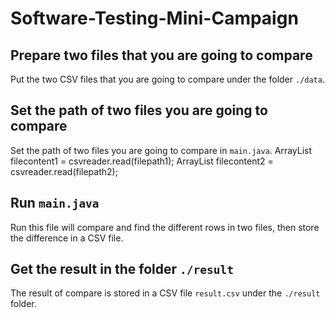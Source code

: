 # Software-Testing-Mini-Campaign

## Prepare two files that you are going to compare
Put the two CSV files that you are going to compare under the folder `./data`.

## Set the path of two files you are going to compare
Set the path of two files you are going to compare in `main.java`.
        ArrayList<String> filecontent1 = csvreader.read(filepath1);
        ArrayList<String> filecontent2 = csvreader.read(filepath2);
## Run `main.java`
Run this file will compare and find the different rows in two files, then store the difference in a CSV file.

## Get the result in the folder `./result`
The result of compare is stored in a CSV file `result.csv` under the `./result` folder.

